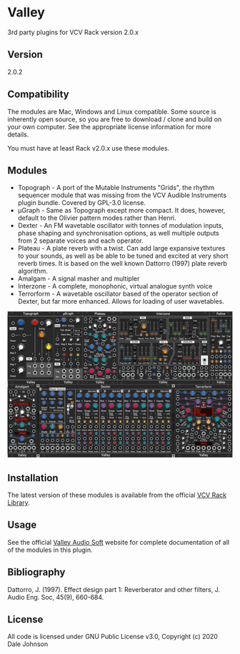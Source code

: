 # Valley

3rd party plugins for VCV Rack version 2.0.x

## Version

2.0.2

## Compatibility

The modules are Mac, Windows and Linux compatible. Some source is inherently open source, so you are free to download / clone and build on your own computer. See the appropriate license information for more details.

You must have at least Rack v2.0.x use these modules.

## Modules

* Topograph - A port of the Mutable Instruments "Grids", the rhythm sequencer module that was missing from the VCV Audible Instruments plugin bundle. Covered by GPL-3.0 license.
* µGraph - Same as Topograph except more compact. It does, however, default to the Olivier pattern modes rather than Henri.
* Dexter - An FM wavetable oscillator with tonnes of modulation inputs, phase shaping and synchronisation options, as well multiple outputs from 2 separate voices and each operator.
* Plateau - A plate reverb with a twist. Can add large expansive textures to your
sounds, as well as be able to be tuned and excited at very short reverb times. It is based on the
well known Dattorro (1997) plate reverb algorithm.
* Amalgam - A signal masher and multipler
* Interzone - A complete, monophonic, virtual analogue synth voice
* Terrorform - A wavetable oscillator based of the operator section of Dexter, but far more enhanced. Allows for loading of user wavetables.

![Valley](./ValleyImg_v2.png)

## Installation

The latest version of these modules is available from the official [VCV Rack Library](https://library.vcvrack.com/?query=&brand=Valley&tag=&license=).

## Usage

See the official [Valley Audio Soft](https://valleyaudio.github.io/index.html) website for complete documentation of all of the modules in this plugin.

## Bibliography

Dattorro, J. (1997). Effect design part 1: Reverberator and other filters, J. Audio Eng. Soc, 45(9), 660-684.

## License

All code is licensed under GNU Public License v3.0, Copyright (c) 2020 Dale Johnson
